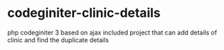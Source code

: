 # codeginiter-clinic-details
php codeginiter 3 based on ajax included project that can add details of clinic and find the duplicate details
